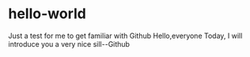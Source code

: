 # hello-world
Just a test for me to get familiar with Github
Hello,everyone
Today, I will introduce you a very nice sill--Github
